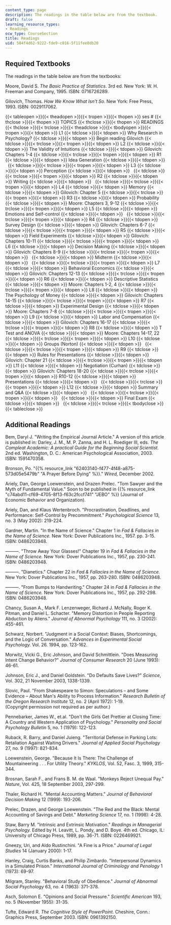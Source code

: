 ```yaml
---
content_type: page
description: The readings in the table below are from the textbook.
draft: false
learning_resource_types:
- Readings
ocw_type: CourseSection
title: Readings
uid: 584f4d62-9222-fde9-c016-5f11fee0db20
---
```

## Required Textbooks

The readings in the table below are from the textbooks:

Moore, David S. _The Basic Practice of Statistics_. 3rd ed. New York: W. H. Freeman and Company, 1995. ISBN: 0716726289.

Gilovich, Thomas. _How We Know What Isn't So_. New York: Free Press, 1993. ISBN: 0029117062.

{{< tableopen >}}{{< theadopen >}}{{< tropen >}}{{< thopen >}}
ses #
{{< thclose >}}{{< thopen >}}
TOPICS
{{< thclose >}}{{< thopen >}}
READINGS
{{< thclose >}}{{< trclose >}}{{< theadclose >}}{{< tbodyopen >}}{{< tropen >}}{{< tdopen >}}
L1
{{< tdclose >}}{{< tdopen >}}
Why Research in Psychology?
{{< tdclose >}}{{< tdopen >}}
Begin reading Gilovich
{{< tdclose >}}{{< trclose >}}{{< tropen >}}{{< tdopen >}}
L2
{{< tdclose >}}{{< tdopen >}}
The Validity of Intuitions
{{< tdclose >}}{{< tdopen >}}
Gilovich: Chapters 1-4
{{< tdclose >}}{{< trclose >}}{{< tropen >}}{{< tdopen >}}
R1
{{< tdclose >}}{{< tdopen >}}
Idea Generation
{{< tdclose >}}{{< tdopen >}}
 
{{< tdclose >}}{{< trclose >}}{{< tropen >}}{{< tdopen >}}
L3
{{< tdclose >}}{{< tdopen >}}
Perception
{{< tdclose >}}{{< tdopen >}}
 
{{< tdclose >}}{{< trclose >}}{{< tropen >}}{{< tdopen >}}
R2
{{< tdclose >}}{{< tdopen >}}
Writing
{{< tdclose >}}{{< tdopen >}}
 
{{< tdclose >}}{{< trclose >}}{{< tropen >}}{{< tdopen >}}
L4
{{< tdclose >}}{{< tdopen >}}
Memory
{{< tdclose >}}{{< tdopen >}}
Gilovich: Chapter 5
{{< tdclose >}}{{< trclose >}}{{< tropen >}}{{< tdopen >}}
R3
{{< tdclose >}}{{< tdopen >}}
Probability
{{< tdclose >}}{{< tdopen >}}
Moore: Chapters 3, 9-12
{{< tdclose >}}{{< trclose >}}{{< tropen >}}{{< tdopen >}}
L5
{{< tdclose >}}{{< tdopen >}}
Emotions and Self-control
{{< tdclose >}}{{< tdopen >}}
 
{{< tdclose >}}{{< trclose >}}{{< tropen >}}{{< tdopen >}}
R4
{{< tdclose >}}{{< tdopen >}}
Survey Design
{{< tdclose >}}{{< tdopen >}}
Gilovich: Chapters 6-7
{{< tdclose >}}{{< trclose >}}{{< tropen >}}{{< tdopen >}}
R5
{{< tdclose >}}{{< tdopen >}}
Field Experiments
{{< tdclose >}}{{< tdopen >}}
Gilovich: Chapters 10-11
{{< tdclose >}}{{< trclose >}}{{< tropen >}}{{< tdopen >}}
L6
{{< tdclose >}}{{< tdopen >}}
Decision Making
{{< tdclose >}}{{< tdopen >}}
Gilovich: Chapters 8-9
{{< tdclose >}}{{< trclose >}}{{< tropen >}}{{< tdopen >}}
 
{{< tdclose >}}{{< tdopen >}}
Midterm
{{< tdclose >}}{{< tdopen >}}
 
{{< tdclose >}}{{< trclose >}}{{< tropen >}}{{< tdopen >}}
L7
{{< tdclose >}}{{< tdopen >}}
Behavioral Economics
{{< tdclose >}}{{< tdopen >}}
Gilovich: Chapters 12-13
{{< tdclose >}}{{< trclose >}}{{< tropen >}}{{< tdopen >}}
R6
{{< tdclose >}}{{< tdopen >}}
Descriptive Statistics
{{< tdclose >}}{{< tdopen >}}
Moore: Chapters 1-2, 4
{{< tdclose >}}{{< trclose >}}{{< tropen >}}{{< tdopen >}}
L8
{{< tdclose >}}{{< tdopen >}}
The Psychology of Money
{{< tdclose >}}{{< tdopen >}}
Gilovich: Chapters 14-15
{{< tdclose >}}{{< trclose >}}{{< tropen >}}{{< tdopen >}}
R7
{{< tdclose >}}{{< tdopen >}}
Experimental Design
{{< tdclose >}}{{< tdopen >}}
Moore: Chapters 7-8
{{< tdclose >}}{{< trclose >}}{{< tropen >}}{{< tdopen >}}
L9
{{< tdclose >}}{{< tdopen >}}
Labor and Compensation
{{< tdclose >}}{{< tdopen >}}
Gilovich: Chapters 16-17
{{< tdclose >}}{{< trclose >}}{{< tropen >}}{{< tdopen >}}
R8
{{< tdclose >}}{{< tdopen >}}
T Test and ANOVA
{{< tdclose >}}{{< tdopen >}}
Moore: Chapters 14-17, 22
{{< tdclose >}}{{< trclose >}}{{< tropen >}}{{< tdopen >}}
L10
{{< tdclose >}}{{< tdopen >}}
Groups (Norton)
{{< tdclose >}}{{< tdopen >}}
 
{{< tdclose >}}{{< trclose >}}{{< tropen >}}{{< tdopen >}}
R9
{{< tdclose >}}{{< tdopen >}}
Rules for Presentations
{{< tdclose >}}{{< tdopen >}}
Gilovich: Chapter 21
{{< tdclose >}}{{< trclose >}}{{< tropen >}}{{< tdopen >}}
L11
{{< tdclose >}}{{< tdopen >}}
Negotiation (Curhan)
{{< tdclose >}}{{< tdopen >}}
Gilovich: Chapters 18-20
{{< tdclose >}}{{< trclose >}}{{< tropen >}}{{< tdopen >}}
R10-12
{{< tdclose >}}{{< tdopen >}}
Presentations
{{< tdclose >}}{{< tdopen >}}
 
{{< tdclose >}}{{< trclose >}}{{< tropen >}}{{< tdopen >}}
L12
{{< tdclose >}}{{< tdopen >}}
Summary and Q&A
{{< tdclose >}}{{< tdopen >}}
 
{{< tdclose >}}{{< trclose >}}{{< tropen >}}{{< tdopen >}}
 
{{< tdclose >}}{{< tdopen >}}
Final Exam
{{< tdclose >}}{{< tdopen >}}
 
{{< tdclose >}}{{< trclose >}}{{< tbodyclose >}}{{< tableclose >}}

## Additional Readings

Bem, Daryl J. "Writing the Empirical Journal Article." A version of this article is published in: Darley, J. M., M. P. Zanna, and H. L. Roediger III, eds. _The Compleat Academic: A practical Guide for the Beginning Social Scientist._ 2nd ed. Washington, D. C.: American Psychological Association, 2003. ISBN: 1591470358.

Bronson, Po. "{{% resource_link "62403140-f477-4f48-a875-573d05e5479b" "A Prayer Before Dying" %}}." _Wired,_ December 2002.

Ariely, Dan, George Loewenstein, and Drazen Prelec. "Tom Sawyer and the Myth of Fundamental Value." Soon to be published in {{% resource_link "c74abd11-cf69-4705-8f13-f63c2fccf741" "JEBO" %}} (Journal of Economic Behavior and Organization).

Ariely, Dan, and Klaus Wertenbroch. "Procrastination, Deadlines, and Performance: Self-Control by Precommitment." _Psychological Science_ 13, no. 3 (May 2002): 219-224.

Gardner, Martin. "In the Name of Science." Chapter 1 in _Fad & Fallacies in the Name of Science._ New York: Dover Publications Inc., 1957. pp. 3-15. ISBN: 0486203948.

———. "Throw Away Your Glasses!" Chapter 19 in _Fad & Fallacies in the Name of Science._ New York: Dover Publications Inc., 1957, pp. 230-241. ISBN: 0486203948.

———. "Dianetics." Chapter 22 in _Fad & Fallacies in the Name of Science._ New York: Dover Publications Inc., 1957, pp. 263-280. ISBN: 0486203948.

———. "From Bumps to Handwriting." Chapter 24 in _Fad & Fallacies in the Name of Science._ New York: Dover Publications Inc., 1957, pp. 292-298. ISBN: 0486203948.

Chancy, Susan A., Mark F. Lenzenweger, Richard J. McNally, Roger K. Pitman, and Daniel L. Schacter. "Memory Distortion in People Reporting Abduction by Aliens." _Journal of Abnormal Psychology_ 111, no. 3 (2002): 455-461.

Schwarz, Norbert. "Judgment in a Social Context: Biases, Shortcomings, and the Logic of Conversation." _Advances in Experimental Social Psychology._ Vol. 26. 1994, pp. 123-162.

Morwitz, Vicki G., Eric Johnson, and David Schmittlein. "Does Measuring Intent Change Behavior?" _Journal of Consumer Research_ 20 (June 1993): 46-61.

Johnson, Eric J., and Daniel Goldstein. "Do Defaults Save Lives?" _Science_, Vol. 302, 21 November 2003, 1338-1339.

Slovic, Paul. "From Shakespeare to Simon: Speculations – and Some Evidence – About Man's Ability to Process Information." _Research Bulletin of the Oregon Research Institute_ 12, no. 2 (April 1972): 1-19.   
(Copyright permission not required as per author.)

Pennebarker, James W., et.al. "Don't the Girls Get Prettier at Closing Time: A Country and Western Application of Psychology." _Personality and Social Psychology Bulletin_ 5, no. 1 (1979): 122-123.

Ruback, R. Barry, and Daniel Juieng. "Territorial Defense in Parking Lots: Retaliation Against Waiting Drivers." _Journal of Applied Social Psychology_ 27, no. 9 (1997): 821-834.

Loewenstein, George. "Because It Is There: The Challenge of Mountaineering . . . For Utility Theory." _KYKLOS_, Vol. 52, Fasc. 3, 1999, 315-344.

Brosnan, Sarah F., and Frans B. M. de Waal. "Monkeys Reject Unequal Pay." _Nature_, Vol. 425, 18 September 2003, 297-299.

Thaler, Richard H. "Mental Accounting Matters." _Journal of Behavioral Decision Making_ 12 (1999): 193-206.

Prelec, Drazen, and George Loewenstein. "The Red and the Black: Mental Accounting of Savings and Debt." _Marketing Science_ 17, no. 1 (1998): 4-28.

Staw, Barry M. "Intrinsic and Extrinsic Motivation." _Readings in Managerial Psychology._ Edited by H. Leavitt, L. Pondy, and D. Boye. 4th ed. Chicago, IL: University of Chicago Press, 1989, pp. 36-71. ISBN: 0226469921.

Gneezy, Uri, and Aldo Rustinchini. "A Fine is a Price." _Journal of Legal Studies_ 14 (January 2000): 1-17.

Hanley, Craig, Curtis Banks, and Philip Zimbardo. "Interpersonal Dynamics in a Simulated Prison." _International Journal of Criminology and Penology_ 1 (1973): 69-97.

Milgram, Stanley. "Behavioral Study of Obedience." _Journal of Abnormal Social Psychology_ 63, no. 4 (1963): 371-378.

Asch, Solomon E. "Opinions and Social Pressure." _Scientific American_ 193, no. 5 (November 1955): 31-35.

Tufte, Edward R. _The Cognitive Style of PowerPoint_. Cheshire, Conn.: Graphics Press, September 2003. ISBN: 0961392150.